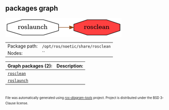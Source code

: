 <!--
File was automatically generated using 'ros-diagram-tools' project.
Project is distributed under the BSD 3-Clause license.
-->

## packages graph

[![rosclean](rosclean.png "rosclean")](rosclean.png)

|     |     |
| --- | --- |
| Package path: | `/opt/ros/noetic/share/rosclean` |
| Nodes: | `` |


| Graph packages (2): | Description: |
| ------------------- | ------------ |
| [`rosclean`](rosclean.html) |  |
| [`roslaunch`](roslaunch.html) |  |


</br>
<font size="1">
File was automatically generated using <a href="https://github.com/anetczuk/ros-diagram-tools"><i>ros-diagram-tools</i></a> project.
Project is distributed under the BSD 3-Clause license.
</font>
